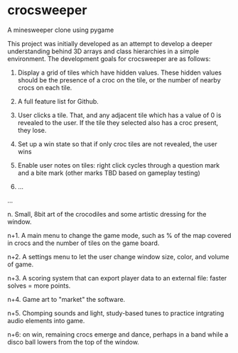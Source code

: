 # crocsweeper
A minesweeper clone using pygame

This project was initially developed as an attempt to develop a deeper understanding
behind 3D arrays and class hierarchies in a simple environment. The development goals
for crocsweeper are as follows:

1. Display a grid of tiles which have hidden values. These hidden values should be the
presence of a croc on the tile, or the number of nearby crocs on each tile.

2. A full feature list for Github.

3. User clicks a tile. That, and any adjacent tile which has a value of 0 is revealed
to the user. If the tile they selected also has a croc present, they lose.

4. Set up a win state so that if only croc tiles are not revealed, the user wins

5. Enable user notes on tiles: right click cycles through a question mark and a bite
mark (other marks TBD based on gameplay testing)

6. ...

...

n. Small, 8bit art of the crocodiles and some artistic dressing for the window.

n+1. A main menu to change the game mode, such as % of the map covered in crocs and the
number of tiles on the game board.

n+2. A settings menu to let the user change window size, color, and volume of game.

n+3. A scoring system that can export player data to an external file: faster solves =
more points.

n+4. Game art to "market" the software.

n+5. Chomping sounds and light, study-based tunes to practice intgrating audio elements
into game.

n+6: on win, remaining crocs emerge and dance, perhaps in a band while a disco ball lowers
from the top of the window.